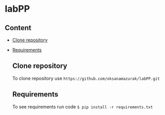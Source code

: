 # labPP
## Content
* [Clone repository](#Clone-repository)
* [Requirements](#Requirements)

  ## Clone repository
  To clone repository use `https://github.com/oksanamazurak/labPP.git`

  ## Requirements
  To see requirements run code `$ pip install -r requirements.txt`
